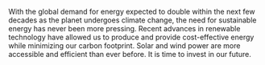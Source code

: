 With the global demand for energy expected to double within the next few decades as the planet undergoes climate change, the need for sustainable energy has never been more pressing. Recent advances in renewable technology have allowed us to produce and provide cost-effective energy while minimizing our carbon footprint. Solar and wind power are more accessible and efficient than ever before. It is time to invest in our future.
